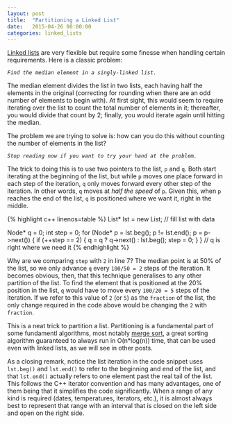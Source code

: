 ```yaml
---
layout: post
title:  "Partitioning a Linked List"
date:   2015-04-26 00:00:00
categories: linked_lists
---
```


[Linked lists][1] are very flexible but require some finesse when handling
certain requirements.  Here is a classic problem:

_`Find the median element in a singly-linked list.`_

The median element divides the list in two lists, each having half the
elements in the original (correcting for rounding when there are an odd number
of elements to begin with).  At first sight, this would seem to require
iterating over the list to count the total number of elements in it;
thereafter, you would divide that count by 2; finally, you would iterate again
until hitting the median.

The problem we are trying to solve is: how can you do this without counting
the number of elements in the list?

_`Stop reading now if you want to try your hand at the problem.`_

The trick to doing this is to use two pointers to the list, `p` and `q`.  Both
start iterating at the beginning of the list, but while `p` moves one place
forward in each step of the iteration, `q` only moves forward every other step
of the iteration.  In other words, `q` moves at _half the speed_ of `p`.
Given this, when `p` reaches the end of the list, `q` is positioned where we
want it, right in the middle.

{% highlight c++ linenos=table %}
List* lst = new List;
// fill list with data

Node* q = 0;
int step = 0;
for (Node* p = lst.beg(); p != lst.end(); p = p->next()) {
  if (++step == 2) {
    q = q ? q->next() : lst.beg();
    step = 0;
  }
}
// q is right where we need it
{% endhighlight %}

Why are we comparing `step` with `2` in line 7?  The median point is at 50% of
the list, so we only advance `q` every `100/50 = 2` steps of the iteration.
It becomes obvious, then, that this technique generalises to any other
partition of the list.  To find the element that is positioned at the 20%
position in the list, `q` would have to move every `100/20 = 5` steps of the
iteration.  If we refer to this value of `2` (or `5`) as the `fraction` of the
list, the only change required in the code above would be changing the `2`
with `fraction`.

This is a neat trick to partition a list.  Partitioning is a fundamental part
of some fundamentl algorithms, most notably [merge sort][2], a great sorting
algorithm guaranteed to always run in O(n*log(n)) time, that can be used even
with linked lists, as we will see in other posts.

As a closing remark, notice the list iteration in the code snippet uses
`lst.beg()` and `lst.end()` to refer to the beginning and end of the list, and
that `lst.end()` actually refers to one element past the real tail of the
list.  This follows the C++ iterator convention and has many advantages, one
of them being that it simplifies the code significantly.  When a range of any
kind is required (dates, temperatures, iterators, etc.), it is almost always
best to represent that range with an interval that is closed on the left side
and open on the right side.

[1]: http://en.wikipedia.org/wiki/Linked_list
[2]: http://en.wikipedia.org/wiki/Merge_sort
